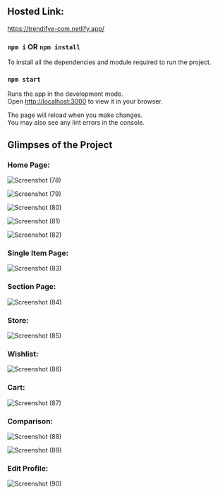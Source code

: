 ## Hosted Link: 
https://trendifye-com.netlify.app/

### `npm i` OR `npm install` 
To install all the dependencies and module required to run the project.

### `npm start`

Runs the app in the development mode.\
Open [http://localhost:3000](http://localhost:3000) to view it in your browser.

The page will reload when you make changes.\
You may also see any lint errors in the console.

## Glimpses of the Project
### Home Page: 
![Screenshot (78)](https://github.com/user-attachments/assets/ae53d9c5-2266-43eb-801c-1aac37a217af)


![Screenshot (79)](https://github.com/user-attachments/assets/ec811b10-4c2f-476b-9e24-21177e968780)


![Screenshot (80)](https://github.com/user-attachments/assets/15bdeab0-c5f7-4025-abd7-827efbd86ae9)


![Screenshot (81)](https://github.com/user-attachments/assets/e0fc8730-322e-48da-8f02-eba91ecfc875)


![Screenshot (82)](https://github.com/user-attachments/assets/90b141af-a845-4b19-aa72-ef8917a270f0)


### Single Item Page:
![Screenshot (83)](https://github.com/user-attachments/assets/1257aaab-4268-417b-9902-f08adf6455dd)


### Section Page:
![Screenshot (84)](https://github.com/user-attachments/assets/fc08d48a-1ea6-44d0-83d0-b39a5c021a76)


### Store:  
![Screenshot (85)](https://github.com/user-attachments/assets/eb807121-5527-4a89-b60f-07dcb98a3a4d)


### Wishlist: 
![Screenshot (86)](https://github.com/user-attachments/assets/a6165edc-6d19-4620-865b-7763b97f4af9)


### Cart: 
![Screenshot (87)](https://github.com/user-attachments/assets/4ded2cc3-dcbc-456e-86bc-918b3a022fc3)


### Comparison: 
![Screenshot (88)](https://github.com/user-attachments/assets/35e668a9-4be7-4a2e-874e-eae84d99a744)


![Screenshot (89)](https://github.com/user-attachments/assets/6442e6b0-fd36-4c8a-879a-d6c6b810a005)


### Edit Profile: 
![Screenshot (90)](https://github.com/user-attachments/assets/44a0279f-6611-4fd0-b569-7a54d7be6659)
